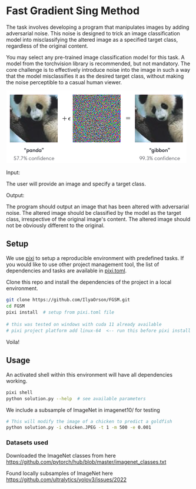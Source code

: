 # Fast Gradient Sing Method

The task involves developing a program that manipulates images by adding adversarial noise.
This noise is designed to trick an image classification model into misclassifying the altered image as a specified target class, regardless of the original content.

You may select any pre-trained image classification model for this task.
A model from the torchvision library is recommended, but not mandatory.
The core challenge is to effectively introduce noise into the image in such a way that the model misclassifies it as the desired target class, without making the noise perceptible to a casual human viewer.

![noisy_panda](noisy_panda.png)

Input:

The user will provide an image and specify a target class.

Output:

The program should output an image that has been altered with adversarial noise. The altered image should be classified by the model as the target class, irrespective of the original image's content. The altered image should not be obviously different to the original.

## Setup

We use [pixi](https://github.com/prefix-dev/pixi) to setup a reproducible environment with predefined tasks.
If you would like to use other project management tool, the list of dependencies and tasks are available in [pixi.toml](pixi.toml).

Clone this repo and install the dependencies of the project in a local environment.

```bash
git clone https://github.com/IlyaOrson/FGSM.git
cd FGSM
pixi install  # setup from pixi.toml file

# this was tested on windows with cuda 11 already available
# pixi project platform add linux-64  <-- run this before pixi install to resolve deps on linux
```

Voila!

## Usage

An activated shell within this environment will have all dependencies working.

```bash
pixi shell
python solution.py --help  # see available parameters
```

We include a subsample of ImageNet in imagenet10/ for testing
```bash
# This will modify the image of a chicken to predict a goldfish
python solution.py -i chicken.JPEG -t 1 -m 500 -e 0.001
```

### Datasets used

Downloaded the ImageNet classes from here
https://github.com/pytorch/hub/blob/master/imagenet_classes.txt

Found locally subsamples of ImageNet here
https://github.com/ultralytics/yolov3/issues/2022

